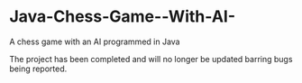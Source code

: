 # Java-Chess-Game--With-AI-
A chess game with an AI programmed in Java

The project has been completed and will no longer be updated barring bugs being reported.
